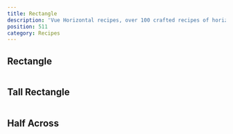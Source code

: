 ```yaml
---
title: Rectangle
description: 'Vue Horizontal recipes, over 100 crafted recipes of horizontal layout with various design choices and control mechanisms ready for your needs.'
position: 511
category: Recipes
---
```


## Rectangle

```vue[] import=recipes/rectangle/recipes-rectangle-responsive.vue padding=0 zoom
```

## Tall Rectangle

```vue[] import=recipes/rectangle/recipes-rectangle-tall.vue padding=0 zoom
```

## Half Across

```vue[] import=recipes/rectangle/recipes-rectangle-half.vue padding=0 zoom
```
